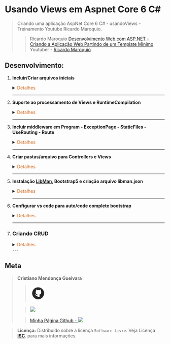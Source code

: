 # Usando Views em Aspnet Core 6 C#

>Criando uma aplicação AspNet Core 6 C# - usandoViews - Treinamento Youtube Ricardo Maroquio. 
> 
>>Ricardo Maroquio [Desenvolvimento Web com ASP.NET - Criando a Aplicação Web Partindo de um Template Mínimo](https://www.youtube.com/watch?v=qom0aOGSDRs&list=PL0YuSuacUEWuN8xnvk2b5yW_koKbkHh_m&index=8)
Youtuber - [Ricardo Maroquio](https://www.youtube.com/@maroquio)

## Desenvolvimento:
1. <span style="color:383E42"><b>Incluir/Criar arquivos iniciais</b></span>
    <details><summary><span style="color:Chocolate">Detalhes</span></summary>
    <p>

    1. Inclusão README (estrutura básica), gitignore e imagens para o README
    2. Criação arquivo `global.json`
        ```sh
        dotnet new globaljson --sdk-version 6.0
        ```
    3. Criar Projeto web com template mínimo
        ```sh
        dotnet new web --no-https --framework net6.0
        ```
    </p>

    </details> 

    ---

2. <span style="color:383E42"><b>Suporte ao processamento de Views e RuntimeCompilation</b></span>
    <details><summary><span style="color:Chocolate">Detalhes</span></summary>
    <p>

    1. Habilitar RuntimeCompilation - Instalar pacote para que o projeto reflita as alterações feitas imediatamente - Obs.: Somente alterações nas Views
        ```sh
        dotnet add package Microsoft.AspNetCore.Mvc.Razor.RuntimeCompilation --version 6.0.0
        ```
    2. Habilitar suporte ao processamento de views - em Program.cs
    e incluir configuração do RazorRuntime
        ```sh
        // Add services to the container.
        builder.Services.AddControllersWithViews().AddRazorRuntimeCompilation();
        ```
    </p>

    </details> 

    ---

3. <span style="color:383E42"><b>Incluir middleware em Program -  ExceptionPage - StaticFiles - UseRouting - Route</b></span>
    <details><summary><span style="color:Chocolate">Detalhes</span></summary>
    <p>

    ```cs
    var builder = WebApplication.CreateBuilder(args);
    // Add services to the container.
    builder.Services.AddControllersWithViews().AddRazorRuntimeCompilation();

    var app = builder.Build();

    // Detalhes de exceções não tratadas
    // Como é uma aplicação que não será publica num servidor real, sempre mostrará os erros
    app.UseDeveloperExceptionPage();

    app.UseStaticFiles();

    app.UseRouting();

    app.UseAuthorization();

    app.MapControllerRoute(
        name: "default",
        pattern: "{controller=Home}/{action=Index}/{id?}");
    // Mesmo resultado que acima
    //app.MapDefaultControllerRoute();
    app.Run();

    ```
    </p>

    </details> 

    ---



4. <span style="color:383E42"><b>Criar pastas/arquivo para Controllers e Views </b></span>
    <details><summary><span style="color:Chocolate">Detalhes</span></summary>
    <p>

    1. Criar pasta Controllers e arquivo HomeController.cs
        ```cs
        using Microsoft.AspNetCore.Mvc;
        namespace UsandoViews.Controllers
        {
            public class HomeController : Controller
            {
                public IActionResult Index()
                {
                    return View();
                }
            }
        }
        ```
    2. size="2">Criar pastas Views/Home e arquivo Index.cshtml
        ```html
        <!DOCTYPE html>
        <html lang="pt-br">

        <head>
            <meta charset="UTF-8">
            <meta name="viewport" content="width=device-width, initial-scale=1.0">
            <title>Página Principal</title>
        </head>

        <body>
            <h1>Página Principal</h1>
            <p>Bem vindo ao ASP.NET Core 5!</p>
        </body>

        </html>
        ```
    3. Testar
        ```sh
        dotnet run --project .\usandoViews.csproj
        ou
        dotnet run
        ```

    </p>

    </details> 

    ---

5. <span style="color:383E42"><b>Instalação [LibMan](https://learn.microsoft.com/pt-br/aspnet/core/client-side/libman/libman-cli?view=aspnetcore-7.0), Bootstrap5 e criação arquivo libman.json</b></span>
    <details><summary><span style="color:Chocolate">Detalhes</span>
    </summary>
    <p>

    1. Cria arquivo com indicação `libman.json` padrão para onde buscar as bibliotecas - neste caso o jsdelivr - onde encontramos bootrap e outros
        ```sh
        dotnet tool install -g Microsoft.Web.LibraryManager.Cli
        libman init -p jsdelivr
        ```
    2. Instala o bootstrap5 e cria diretorio wwwroot - bibliotecas client side devem fica dentro da pasta lib
        ```sh
        libman install bootstrap -d wwwroot/lib/bootstrap5
        ```
    </p>

    </details> 

    ---

6. <span style="color:383E42"><b>Configurar vs code para auto/code complete bootstrap</b></span>
    <details><summary><span style="color:Chocolate">Detalhes</span></summary>
    <p>

    1. Instale o plugin "IntelliSense for CSS class names in HTML"
        ><font size="2">No vs code pressione shift+ctr+p. Procure por cache - selecione "Cache CSS class definitions"</font>
        para atualizar o cache.
    2. Envolver um trecho de html por algum elemento
        ><font size="2">Selecione o trecho html que deseja -  shift+ctr+p
        procure por "wrap" - Selecione "Emmet: Wrap with Abbreviation" - Informar o elemento.
        Pode configurar uma combinação de teclas para estes comandos:
        shift+ctr+p -> wrap - Emmet: Wrap with Abbreviation - clicar na engrenagem colocar combinação desejada "shift+alt+w"</font>
    </p>

    </details> 

    ---

7. ### <span style="color:383E42"><b>Criando CRUD</b></span>
    <details><summary><span style="color:Chocolate">Detalhes</span></summary>
    <p>

    1. Criar a `Views/Home/Cadastrar.cshtml`
        ```html
        <!DOCTYPE html>
        <html lang="pt-br">

        <head>
            <meta charset="UTF-8">
            <meta name="viewport" content="width=device-width, initial-scale=1.0">
            <link rel="stylesheet" href="/lib/bootstrap5/dist/css/bootstrap.css">
            <title>Cadastro de Usuário</title>
        </head>

        <body>

            <div class="container">
                <h1 class="text-primary">Cadastro de Usuário</h1>
                <hr>
                <form method="POST" class="w-25" action="">
                    <div class="form-group">
                        <label for="txtNome">Nome:</label><br>
                        <input type="text" class="form-control" name="Nome" id="txtNome">
                    </div>
                    <div class="form-group">
                        <label for="txtEmail">E-mail:</label><br>
                        <input type="text" class="form-control" name="Email" id="txtEmail">
                    </div>
                    <div class="mt-3">
                        <button class="btn btn-primary" type="submit">Salvar</button>
                    </div>
                </form>

            </div>
        </body>

        </html>
        ```
    2. Criar Pasta Models e Modelo/classe `Usuario.cs`
        <font size="2">Cria Modelo com uma lista de usuários que são adicionados no construtor.</font>
        ```cs
        namespace UsandoViews.Models
        {
            public class Usuario
            {
                public int Id { get; set; }
                public string Nome { get; set; }
                public string Email { get; set; }
                private static List<Usuario> listagem = new List<Usuario>();
                // Lista de usuário apenas para consulta
                public static IQueryable<Usuario> Listagem
                {
                    get
                    {
                        return listagem.AsQueryable();
                    }
                }
                
                static Usuario()
                {
                    Usuario.listagem.Add(
                        new Usuario { Id = 1, Nome = "Fulano", Email = "fulano@email.com" });
                    Usuario.listagem.Add(
                        new Usuario { Id = 2, Nome = "Cicrano", Email = "cicrano@email.com" });
                    Usuario.listagem.Add(
                        new Usuario { Id = 3, Nome = "Beltrano", Email = "beltrano@email.com" });
                    Usuario.listagem.Add(
                        new Usuario { Id = 3, Nome = "João", Email = "joao@email.com" });
                    Usuario.listagem.Add(
                        new Usuario { Id = 3, Nome = "Maria", Email = "maria@email.com" });
                }
            }
        }
        ```
    3. Criar IActionResult Cadastrar
        ```cs
        //Parametro id da url é opcional, por isso deve ser do tipo anulável -?-
        //Quando não é passado na rota, esse parametro vai entrar como valor nulo
        public IActionResult Cadastrar(int? id)
        {
            var usuario = new Usuario();
            if (id.HasValue)
            {
                if (Usuario.Listagem.Any(u => u.Id == id))
                    usuario = Usuario.Listagem.Single(u => u.Id == id);
            }
            return View(usuario);
        }
        ```
    4. Testar abrir form sem passar parâmetro (Id) na url - Testar passando parâmetro.
    5. Informar o modelo que a view irá receber e TagHelper em Cadastrar.cshtml:
        <font size="2">
        No topo antes do código html - Cadastrar.cshtml. Melhora o code complete - identifica erro, caso não reconheça o campo como do modelo. Não há necessidade de passar um objeto vazio para view, Pois a view já faz isso automaticamente. Mas deve usar tag helper nos campos</font>

        ```htm
        @model UsandoViews.Models.Usuario
        @addTagHelper *, Microsoft.AspNetCore.Mvc.TagHelpers
        ```
    6. Criar action "Usuarios()" em HomeController.cs:
        <font size="2">Retorna lista de usuários para view Usuarios.cshtml</font>
        ```cs
        public IActionResult Usuarios()
        {
            return View(Usuario.Listagem);
        }
        ```
    7. Criar view Usuarios.cshtml:
        <font size="2">Exibe a lista de usuários e permite edição:</font>
        ```html
        @model IQueryable<UsandoViews.Models.Usuario>
        @addTagHelper *, Microsoft.AspNetCore.Mvc.TagHelpers
        <!DOCTYPE html>
        <html lang="pt-br">

        <head>
            <meta charset="UTF-8">
            <meta name="viewport" content="width=device-width, initial-scale=1.0">
            <link rel="stylesheet" href="/lib/bootstrap5/dist/css/bootstrap.css">
            <title>Usuários</title>
        </head>

        <body>

            <div class="container">
                <h1 class="text-primary">Usuários</h1>
                <hr>
                <a href="/Home/Cadastrar" class="btn btn-primary">Novo Usuário</a>
                <table class="table">
                    <thead>
                        <tr>
                            <th>Nome</th>
                            <th>E-mail</th>
                            <th>Ações</th>
                        </tr>
                    </thead>

                    <tbody>
                        @foreach (var u in Model)
                        {
                            <tr>
                                <td>@u.Nome</td>
                                <td>@u.Email</td>
                                <td>
                                    <a asp-action="Cadastrar" asp-route-id="@u.IdUsuario"
                                        class="btn btn-sm btn-secondary">Alterar</a>
                                </td>
                            </tr>
                        }
                    </tbody>

                </table>
            </div>
        </body>

        </html>
        ```
    8. Adicionar action `Cadastrar` do tipo Post em HomeController.cs:
        <font size="2">Action Responsável por salvar o Usuário - Recebe objeto usuário como parâmetro.</font>
        ```cs
        [HttpPost]
        public IActionResult Cadastrar(Usuario usuario)
        {
            Usuario.Salvar(usuario);
            return RedirectToAction("Usuarios");
        }
        ```
    9. Adicionar metodo "Salvar" em Usuario.cs:
        <font size="2">Método responsável por adicionar objeto na lista de Usuários.</font>
        ```cs
        public static void Salvar(Usuario usuario)
        {
            var usuarioExistente = Usuario.listagem.Find(u => u.IdUsuario == usuario.IdUsuario);
            if (usuarioExistente != null)
            {
                usuarioExistente.Nome = usuario.Nome;
                usuarioExistente.Email = usuario.Email;
            }
            else
            {
                int maiorId = Usuario.Listagem.Max(u => u.IdUsuario);
                usuario.IdUsuario = maiorId + 1;
                Usuario.listagem.Add(usuario);
            }
        }
        ```
    10. Adicionar botão "Ecluir" junto ao botão salvar view Usuarios.cshtml:
        <font size="2">Método responsável por adicionar objeto na lista de Usuários.</font>
        ```html
        <a asp-action="Excluir" asp-route-id="@u.IdUsuario" class="btn btn-sm btn-danger">Excluir</a>
        ```
    11. Método responsáve pela exclusão do usuários da lista:
        ```cs
        public static void Excluir(int IdUsuario)
        {
            var usuarioExistente = Usuario.listagem.Find(u => u.IdUsuario == IdUsuario);
            if (usuarioExistente != null)
            {
                Usuario.listagem.Remove(usuarioExistente);
            }
        }
        ```
    12. Adicionar action "Excluir" do tipo Get e Post ao HomeController.cs:
        <font size="2">Método do tipo Get exibe a view "Excluir" logo após clicar em "Excluir" no usuário na tabela - Ao confirmar, executa o submit - que usa o método do tipo Post, que então efetua a exclusão.</font>
        ```cs
        [HttpGet]
        public IActionResult Excluir(int? id)
        {
            var usuario = new Usuario();
            if (id.HasValue && Usuario.Listagem.Any(u => u.IdUsuario == id))
            {
                usuario = Usuario.Listagem.Single(u => u.IdUsuario == id);
                return View(usuario);
            }
            return RedirectToAction("Usuarios");
        }

        [HttpPost]
        public IActionResult Excluir(Usuario usuario)
        {
            Usuario.Excluir(usuario.IdUsuario);
            return RedirectToAction("Usuarios");
        }
        ```
    </p>

    </details> 
    ---



## Meta
><span style="color:383E42"><b>Cristiano Mendonça Gueivara</b> </span>
>
>>[<img src="readmeImages/githubIcon.png">](https://github.com/sspectro "Meu perfil no github")
>
>><a href="https://linkedin.com/in/cristiano-m-gueivara/"><img src="https://img.shields.io/badge/-LinkedIn-%230077B5?style=for-the-badge&logo=linkedin&logoColor=white"></a> 
>
>>[Minha Página Github - <img src="readmeImages/favicon.ico">](https://sspectro.github.io/#home "Minha Página no github")<br>



><span style="color:383E42"><b>Licença:</b> </span> Distribuído sobre a licença `Software Livre`. Veja Licença **[ISC](https://opensource.org/license/isc-license-txt/)**. para mais informações.
